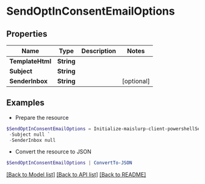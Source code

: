 # SendOptInConsentEmailOptions
## Properties

Name | Type | Description | Notes
------------ | ------------- | ------------- | -------------
**TemplateHtml** | **String** |  | 
**Subject** | **String** |  | 
**SenderInbox** | **String** |  | [optional] 

## Examples

- Prepare the resource
```powershell
$SendOptInConsentEmailOptions = Initialize-maislurp-client-powershellSendOptInConsentEmailOptions  -TemplateHtml null `
 -Subject null `
 -SenderInbox null
```

- Convert the resource to JSON
```powershell
$SendOptInConsentEmailOptions | ConvertTo-JSON
```

[[Back to Model list]](../README#documentation-for-models) [[Back to API list]](../README#documentation-for-api-endpoints) [[Back to README]](../README)

